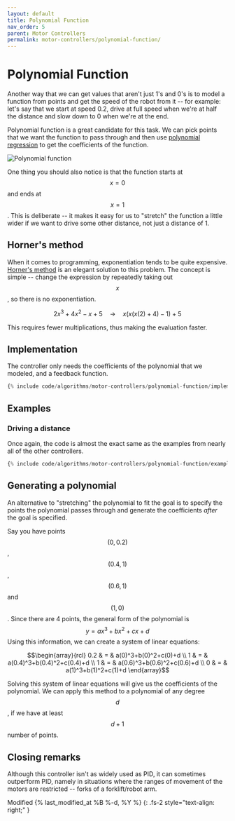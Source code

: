 ```yaml
---
layout: default
title: Polynomial Function
nav_order: 5
parent: Motor Controllers
permalink: motor-controllers/polynomial-function/
---
```


# Polynomial Function
Another way that we can get values that aren't just 1's and 0's is to model a function from points and get the speed of the robot from it -- for example: let's say that we start at speed 0.2, drive at full speed when we're at half the distance and slow down to 0 when we're at the end.

Polynomial function is a great candidate for this task. We can pick points that we want the function to pass through and then use [polynomial regression](https://en.wikipedia.org/wiki/Polynomial_regression) to get the coefficients of the function.

![Polynomial function]({{site.url}}/assets/images/motor-controllers/polynomial-function.png "Polynomial function")

One thing you should also notice is that the function starts at $$x = 0$$ and ends at $$x = 1$$. This is deliberate -- it makes it easy for us to "stretch" the function a little wider if we want to drive some other distance, not just a distance of 1.


## Horner's method
When it comes to programming, exponentiation tends to be quite expensive. [Horner's method](https://en.wikipedia.org/wiki/Horner%27s_method) is an elegant solution to this problem. The concept is simple -- change the expression by repeatedly taking out $$x$$, so there is no exponentiation.

$$2x^3 + 4x^2 -x + 5 \quad \rightarrow \quad x(x(x(2) + 4) - 1) + 5$$

This requires fewer multiplications, thus making the evaluation faster.


## Implementation
The controller only needs the coefficients of the polynomial that we modeled, and a feedback function.

```python
{% include code/algorithms/motor-controllers/polynomial-function/implementation.py %}
```


## Examples

### Driving a distance
Once again, the code is almost the exact same as the examples from nearly all of the other controllers.

```python
{% include code/algorithms/motor-controllers/polynomial-function/example.py %}
```


## Generating a polynomial
An alternative to "stretching" the polynomial to fit the goal is to specify the points the polynomial passes through and generate the coefficients *after* the goal is specified.

Say you have points $$\left(0,0.2\right)$$, $$\left(0.4,1\right)$$, $$\left(0.6,1\right)$$ and $$\left(1,0\right)$$. Since there are 4 points, the general form of the polynomial is $$y=ax^3+bx^2+cx+d$$ Using this information, we can create a system of linear equations:

$$\begin{array}{rcl}
0.2 & = & a(0)^3+b(0)^2+c(0)+d \\
1   & = & a(0.4)^3+b(0.4)^2+c(0.4)+d \\
1   & = & a(0.6)^3+b(0.6)^2+c(0.6)+d \\
0   & = & a(1)^3+b(1)^2+c(1)+d
\end{array}$$

Solving this system of linear equations will give us the coefficients of the polynomial. We can apply this method to a polynomial of any degree $$d$$, if we have at least $$d+1$$ number of points.


## Closing remarks
Although this controller isn't as widely used as PID, it can sometimes outperform PID, namely in situations where the ranges of movement of the motors are restricted -- forks of a forklift/robot arm.

Modified {% last_modified_at %B %-d, %Y %}
{: .fs-2 style="text-align: right;" }